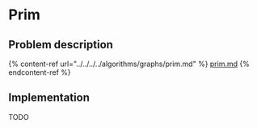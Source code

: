 # Prim

## Problem description

{% content-ref url="../../../../algorithms/graphs/prim.md" %}
[prim.md](../../../../algorithms/graphs/prim.md)
{% endcontent-ref %}

## Implementation

TODO
